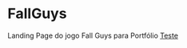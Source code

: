 # FallGuys
Landing Page do jogo Fall Guys para Portfólio
[Teste](https://fallguysvalmir.vercel.app/)
